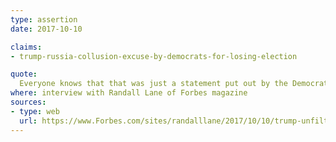 ```yaml
---
type: assertion
date: 2017-10-10

claims:
- trump-russia-collusion-excuse-by-democrats-for-losing-election

quote:
  Everyone knows that that was just a statement put out by the Democrats so that they could have an excuse for losing an election that in theory they should have won because it's very easy for the Democrats to win the electoral college.
where: interview with Randall Lane of Forbes magazine
sources:
- type: web
  url: https://www.Forbes.com/sites/randalllane/2017/10/10/trump-unfiltered/4/
---
```

